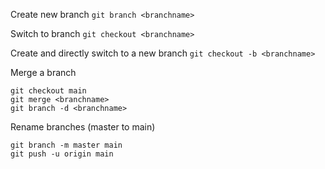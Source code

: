 
Create new branch
``git branch <branchname>`` 

Switch to branch
``git checkout <branchname>``

Create and directly switch to a new branch
``git checkout -b <branchname>`` 

Merge a branch
```
git checkout main
git merge <branchname>
git branch -d <branchname>
```

Rename branches (master to main)
```
git branch -m master main
git push -u origin main
```
